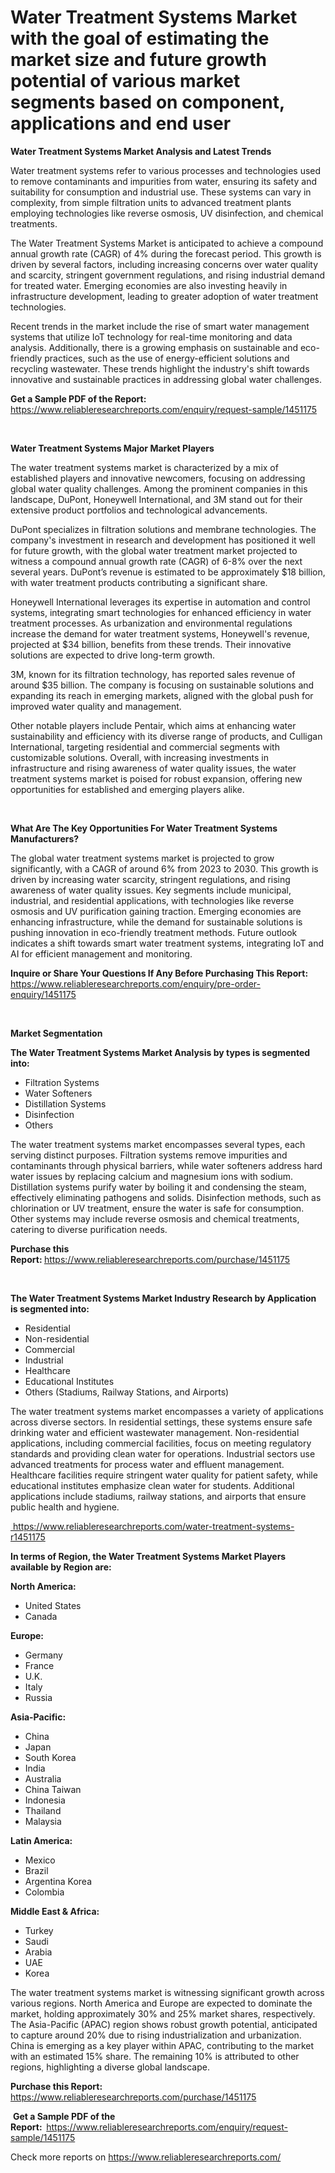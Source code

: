 <p><h1>Water Treatment Systems Market with the goal of estimating the market size and future growth potential of various market segments based on component, applications and end user</h1></p><p><strong>Water Treatment Systems Market Analysis and Latest Trends</strong></p>
<p><p>Water treatment systems refer to various processes and technologies used to remove contaminants and impurities from water, ensuring its safety and suitability for consumption and industrial use. These systems can vary in complexity, from simple filtration units to advanced treatment plants employing technologies like reverse osmosis, UV disinfection, and chemical treatments.</p><p>The Water Treatment Systems Market is anticipated to achieve a compound annual growth rate (CAGR) of 4% during the forecast period. This growth is driven by several factors, including increasing concerns over water quality and scarcity, stringent government regulations, and rising industrial demand for treated water. Emerging economies are also investing heavily in infrastructure development, leading to greater adoption of water treatment technologies.</p><p>Recent trends in the market include the rise of smart water management systems that utilize IoT technology for real-time monitoring and data analysis. Additionally, there is a growing emphasis on sustainable and eco-friendly practices, such as the use of energy-efficient solutions and recycling wastewater. These trends highlight the industry's shift towards innovative and sustainable practices in addressing global water challenges.</p></p>
<p><strong>Get a Sample PDF of the Report:&nbsp;</strong> <a href="https://www.reliableresearchreports.com/enquiry/request-sample/1451175?utm_campaign=2477&utm_medium=2&utm_source=Github&utm_content=ia&utm_term=09032025&utm_id=water-treatment-systems">https://www.reliableresearchreports.com/enquiry/request-sample/1451175</a></p>
<p>&nbsp;</p>
<p><strong>Water Treatment Systems Major Market Players</strong></p>
<p><p>The water treatment systems market is characterized by a mix of established players and innovative newcomers, focusing on addressing global water quality challenges. Among the prominent companies in this landscape, DuPont, Honeywell International, and 3M stand out for their extensive product portfolios and technological advancements.</p><p>DuPont specializes in filtration solutions and membrane technologies. The company's investment in research and development has positioned it well for future growth, with the global water treatment market projected to witness a compound annual growth rate (CAGR) of 6-8% over the next several years. DuPont’s revenue is estimated to be approximately $18 billion, with water treatment products contributing a significant share.</p><p>Honeywell International leverages its expertise in automation and control systems, integrating smart technologies for enhanced efficiency in water treatment processes. As urbanization and environmental regulations increase the demand for water treatment systems, Honeywell's revenue, projected at $34 billion, benefits from these trends. Their innovative solutions are expected to drive long-term growth.</p><p>3M, known for its filtration technology, has reported sales revenue of around $35 billion. The company is focusing on sustainable solutions and expanding its reach in emerging markets, aligned with the global push for improved water quality and management.</p><p>Other notable players include Pentair, which aims at enhancing water sustainability and efficiency with its diverse range of products, and Culligan International, targeting residential and commercial segments with customizable solutions. Overall, with increasing investments in infrastructure and rising awareness of water quality issues, the water treatment systems market is poised for robust expansion, offering new opportunities for established and emerging players alike.</p></p>
<p>&nbsp;</p>
<p><strong>What Are The Key Opportunities For Water Treatment Systems Manufacturers?</strong></p>
<p><p>The global water treatment systems market is projected to grow significantly, with a CAGR of around 6% from 2023 to 2030. This growth is driven by increasing water scarcity, stringent regulations, and rising awareness of water quality issues. Key segments include municipal, industrial, and residential applications, with technologies like reverse osmosis and UV purification gaining traction. Emerging economies are enhancing infrastructure, while the demand for sustainable solutions is pushing innovation in eco-friendly treatment methods. Future outlook indicates a shift towards smart water treatment systems, integrating IoT and AI for efficient management and monitoring.</p></p>
<p><strong>Inquire or Share Your Questions If Any Before Purchasing This Report:</strong> <a href="https://www.reliableresearchreports.com/enquiry/pre-order-enquiry/1451175?utm_campaign=2477&utm_medium=2&utm_source=Github&utm_content=ia&utm_term=09032025&utm_id=water-treatment-systems">https://www.reliableresearchreports.com/enquiry/pre-order-enquiry/1451175</a></p>
<p>&nbsp;</p>
<p><strong>Market Segmentation</strong></p>
<p><strong>The Water Treatment Systems Market Analysis by types is segmented into:</strong></p>
<p><ul><li>Filtration Systems</li><li>Water Softeners</li><li>Distillation Systems</li><li>Disinfection</li><li>Others</li></ul></p>
<p><p>The water treatment systems market encompasses several types, each serving distinct purposes. Filtration systems remove impurities and contaminants through physical barriers, while water softeners address hard water issues by replacing calcium and magnesium ions with sodium. Distillation systems purify water by boiling it and condensing the steam, effectively eliminating pathogens and solids. Disinfection methods, such as chlorination or UV treatment, ensure the water is safe for consumption. Other systems may include reverse osmosis and chemical treatments, catering to diverse purification needs.</p></p>
<p><strong>Purchase this Report:&nbsp;</strong><a href="https://www.reliableresearchreports.com/purchase/1451175?utm_campaign=2477&utm_medium=2&utm_source=Github&utm_content=ia&utm_term=09032025&utm_id=water-treatment-systems">https://www.reliableresearchreports.com/purchase/1451175</a></p>
<p>&nbsp;</p>
<p><strong>The Water Treatment Systems Market Industry Research by Application is segmented into:</strong></p>
<p><ul><li>Residential</li><li>Non-residential</li><li>Commercial</li><li>Industrial</li><li>Healthcare</li><li>Educational Institutes</li><li>Others (Stadiums, Railway Stations, and Airports)</li></ul></p>
<p><p>The water treatment systems market encompasses a variety of applications across diverse sectors. In residential settings, these systems ensure safe drinking water and efficient wastewater management. Non-residential applications, including commercial facilities, focus on meeting regulatory standards and providing clean water for operations. Industrial sectors use advanced treatments for process water and effluent management. Healthcare facilities require stringent water quality for patient safety, while educational institutes emphasize clean water for students. Additional applications include stadiums, railway stations, and airports that ensure public health and hygiene.</p></p>
<p><a href="https://www.reliableresearchreports.com/water-treatment-systems-r1451175?utm_campaign=2477&utm_medium=2&utm_source=Github&utm_content=ia&utm_term=09032025&utm_id=water-treatment-systems">&nbsp;https://www.reliableresearchreports.com/water-treatment-systems-r1451175</a></p>
<p><strong>In terms of Region, the Water Treatment Systems Market Players available by Region are:</strong></p>
<p>
    <p> <strong> North America: </strong>
        <ul>
            <li>United States</li>
            <li>Canada</li>
        </ul>
        </p> 
    <p> <strong> Europe: </strong>
        <ul>
            <li>Germany</li>
            <li>France</li>
            <li>U.K.</li>
            <li>Italy</li>
            <li>Russia</li>
        </ul>
        </p> 
    <p> <strong> Asia-Pacific: </strong>
        <ul>
            <li>China</li>
            <li>Japan</li>
            <li>South Korea</li>
            <li>India</li>
            <li>Australia</li>
            <li>China Taiwan</li>
            <li>Indonesia</li>
            <li>Thailand</li>
            <li>Malaysia</li>
        </ul>
        </p> 
    <p> <strong> Latin America: </strong>
        <ul>
            <li>Mexico</li>
            <li>Brazil</li>
            <li>Argentina Korea</li>
            <li>Colombia</li>
        </ul>
        </p> 
    <p> <strong> Middle East & Africa: </strong>
        <ul>
            <li>Turkey</li>
            <li>Saudi</li>
            <li>Arabia</li>
            <li>UAE</li>
            <li>Korea</li>
        </ul>
    </p>
    </p>
<p><p>The water treatment systems market is witnessing significant growth across various regions. North America and Europe are expected to dominate the market, holding approximately 30% and 25% market shares, respectively. The Asia-Pacific (APAC) region shows robust growth potential, anticipated to capture around 20% due to rising industrialization and urbanization. China is emerging as a key player within APAC, contributing to the market with an estimated 15% share. The remaining 10% is attributed to other regions, highlighting a diverse global landscape.</p></p>
<p><strong>Purchase this Report: </strong><a href="https://www.reliableresearchreports.com/purchase/1451175?utm_campaign=2477&utm_medium=2&utm_source=Github&utm_content=ia&utm_term=09032025&utm_id=water-treatment-systems">https://www.reliableresearchreports.com/purchase/1451175</a></p>
<p>&nbsp;<strong>Get a Sample PDF of the Report:&nbsp;&nbsp;</strong><a href="https://www.reliableresearchreports.com/enquiry/request-sample/1451175?utm_campaign=2477&utm_medium=2&utm_source=Github&utm_content=ia&utm_term=09032025&utm_id=water-treatment-systems">https://www.reliableresearchreports.com/enquiry/request-sample/1451175</a></p>
<p><strong></strong></p>
<p>Check more reports on <a href="https://www.reliableresearchreports.com/?utm_campaign=2477&utm_medium=2&utm_source=Github&utm_content=ia&utm_term=09032025&utm_id=water-treatment-systems">https://www.reliableresearchreports.com/</a></p>